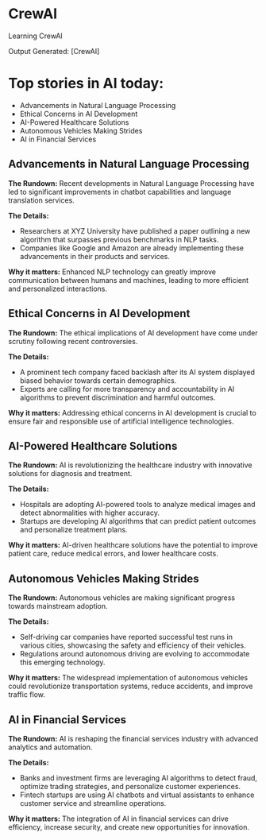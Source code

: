 # CrewAI
Learning CrewAI

Output Generated: [CrewAI]

# Top stories in AI today: 

- Advancements in Natural Language Processing
- Ethical Concerns in AI Development
- AI-Powered Healthcare Solutions
- Autonomous Vehicles Making Strides
- AI in Financial Services

## Advancements in Natural Language Processing

**The Rundown:** Recent developments in Natural Language Processing have led to significant improvements in chatbot capabilities and language translation services.

**The Details:**
- Researchers at XYZ University have published a paper outlining a new algorithm that surpasses previous benchmarks in NLP tasks.
- Companies like Google and Amazon are already implementing these advancements in their products and services.

**Why it matters:** Enhanced NLP technology can greatly improve communication between humans and machines, leading to more efficient and personalized interactions.

## Ethical Concerns in AI Development

**The Rundown:** The ethical implications of AI development have come under scrutiny following recent controversies.

**The Details:**
- A prominent tech company faced backlash after its AI system displayed biased behavior towards certain demographics.
- Experts are calling for more transparency and accountability in AI algorithms to prevent discrimination and harmful outcomes.

**Why it matters:** Addressing ethical concerns in AI development is crucial to ensure fair and responsible use of artificial intelligence technologies.

## AI-Powered Healthcare Solutions

**The Rundown:** AI is revolutionizing the healthcare industry with innovative solutions for diagnosis and treatment.

**The Details:**
- Hospitals are adopting AI-powered tools to analyze medical images and detect abnormalities with higher accuracy.
- Startups are developing AI algorithms that can predict patient outcomes and personalize treatment plans.

**Why it matters:** AI-driven healthcare solutions have the potential to improve patient care, reduce medical errors, and lower healthcare costs.

## Autonomous Vehicles Making Strides

**The Rundown:** Autonomous vehicles are making significant progress towards mainstream adoption.

**The Details:**
- Self-driving car companies have reported successful test runs in various cities, showcasing the safety and efficiency of their vehicles.
- Regulations around autonomous driving are evolving to accommodate this emerging technology.

**Why it matters:** The widespread implementation of autonomous vehicles could revolutionize transportation systems, reduce accidents, and improve traffic flow.

## AI in Financial Services

**The Rundown:** AI is reshaping the financial services industry with advanced analytics and automation.

**The Details:**
- Banks and investment firms are leveraging AI algorithms to detect fraud, optimize trading strategies, and personalize customer experiences.
- Fintech startups are using AI chatbots and virtual assistants to enhance customer service and streamline operations.

**Why it matters:** The integration of AI in financial services can drive efficiency, increase security, and create new opportunities for innovation.
